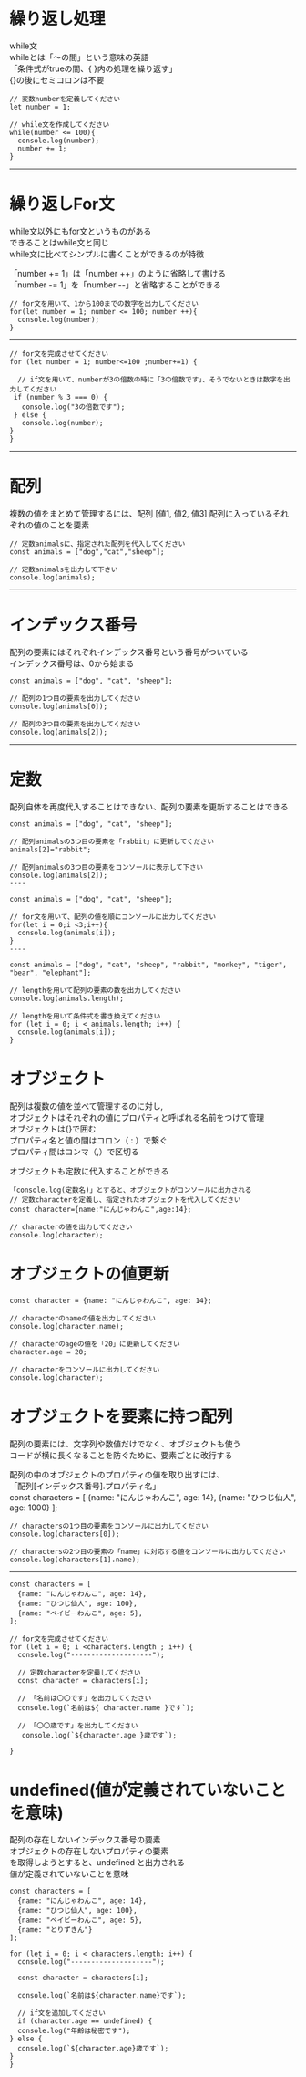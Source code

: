 # 繰り返し処理
while文  
whileとは「～の間」という意味の英語  
「条件式がtrueの間、{ }内の処理を繰り返す」  
{}の後にセミコロンは不要  
```
// 変数numberを定義してください
let number = 1;

// while文を作成してください
while(number <= 100){
  console.log(number);
  number += 1;
}
```
***
# 繰り返しFor文
while文以外にもfor文というものがある  
できることはwhile文と同じ  
while文に比べてシンプルに書くことができるのが特徴  

「number += 1」は「number ++」のように省略して書ける   
「number -= 1」を「number --」と省略することができる  

```
// for文を用いて、1から100までの数字を出力してください
for(let number = 1; number <= 100; number ++){
  console.log(number);
}
```
***
```
// for文を完成させてください
for (let number = 1; number<=100 ;number+=1) {
  
  // if文を用いて、numberが3の倍数の時に「3の倍数です」、そうでないときは数字を出力してください
 if (number % 3 === 0) {
   console.log("3の倍数です");
 } else {
   console.log(number);
}
}
```
***
# 配列
複数の値をまとめて管理するには、配列
[値1, 値2, 値3] 
配列に入っているそれぞれの値のことを要素
```
// 定数animalsに、指定された配列を代入してください
const animals = ["dog","cat","sheep"];

// 定数animalsを出力して下さい
console.log(animals);
```
***
# インデックス番号
配列の要素にはそれぞれインデックス番号という番号がついている  
インデックス番号は、0から始まる  
```
const animals = ["dog", "cat", "sheep"];

// 配列の1つ目の要素を出力してください
console.log(animals[0]);

// 配列の3つ目の要素を出力してください
console.log(animals[2]);
```
***
# 定数
配列自体を再度代入することはできない、配列の要素を更新することはできる  
```
const animals = ["dog", "cat", "sheep"];

// 配列animalsの3つ目の要素を「rabbit」に更新してください
animals[2]="rabbit";

// 配列animalsの3つ目の要素をコンソールに表示して下さい
console.log(animals[2]);
----

const animals = ["dog", "cat", "sheep"];

// for文を用いて、配列の値を順にコンソールに出力してください
for(let i = 0;i <3;i++){
  console.log(animals[i]);
}
----

const animals = ["dog", "cat", "sheep", "rabbit", "monkey", "tiger", "bear", "elephant"];

// lengthを用いて配列の要素の数を出力してください
console.log(animals.length);

// lengthを用いて条件式を書き換えてください
for (let i = 0; i < animals.length; i++) {
  console.log(animals[i]);
}
```
# オブジェクト  
配列は複数の値を並べて管理するのに対し,  
オブジェクトはそれぞれの値にプロパティと呼ばれる名前をつけて管理  
オブジェクトは{}で囲む  
プロパティ名と値の間はコロン（ : ）で繋ぐ  
プロパティ間はコンマ（,）で区切る  

オブジェクトも定数に代入することができる  
```
「console.log(定数名)」とすると、オブジェクトがコンソールに出力される  
// 定数characterを定義し、指定されたオブジェクトを代入してください
const character={name:"にんじゃわんこ",age:14};

// characterの値を出力してください
console.log(character);
```
# オブジェクトの値更新
```
const character = {name: "にんじゃわんこ", age: 14};

// characterのnameの値を出力してください
console.log(character.name);

// characterのageの値を「20」に更新してください
character.age = 20;

// characterをコンソールに出力してください
console.log(character);
```
# オブジェクトを要素に持つ配列
配列の要素には、文字列や数値だけでなく、オブジェクトも使う  
コードが横に長くなることを防ぐために、要素ごとに改行する  

配列の中のオブジェクトのプロパティの値を取り出すには、  
「配列[インデックス番号].プロパティ名」  
const characters = [
  {name: "にんじゃわんこ", age: 14},
  {name: "ひつじ仙人", age: 1000}
];

```
// charactersの1つ目の要素をコンソールに出力してください
console.log(characters[0]);

// charactersの2つ目の要素の「name」に対応する値をコンソールに出力してください
console.log(characters[1].name);
```
---
```
const characters = [
  {name: "にんじゃわんこ", age: 14},
  {name: "ひつじ仙人", age: 100},
  {name: "ベイビーわんこ", age: 5},
];

// for文を完成させてください
for (let i = 0; i <characters.length ; i++) {
  console.log("--------------------");
  
  // 定数characterを定義してください
  const character = characters[i];
  
  // 「名前は〇〇です」を出力してください
  console.log(`名前は${ character.name }です`);
  
  // 「〇〇歳です」を出力してください
   console.log(`${character.age }歳です`);
  
}
```
# undefined(値が定義されていないことを意味)
配列の存在しないインデックス番号の要素  
オブジェクトの存在しないプロパティの要素  
を取得しようとすると、undefined と出力される  
値が定義されていないことを意味  
```
const characters = [
  {name: "にんじゃわんこ", age: 14},
  {name: "ひつじ仙人", age: 100},
  {name: "ベイビーわんこ", age: 5},
  {name: "とりずきん"}
];

for (let i = 0; i < characters.length; i++) {
  console.log("--------------------");
  
  const character = characters[i];
  
  console.log(`名前は${character.name}です`);
  
  // if文を追加してください
  if (character.age == undefined) {
  console.log("年齢は秘密です");
} else {
  console.log(`${character.age}歳です`);
}
}
```
